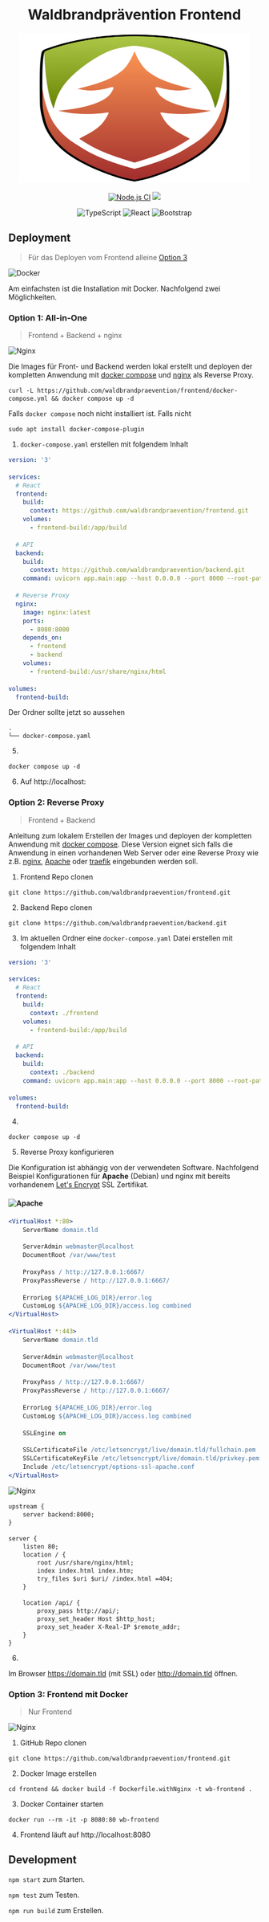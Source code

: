 <h1 align="center">Waldbrandprävention Frontend</h1>
<p align="center">   
    <img width="460" height="300" src="src/assets/img/logo-v1.svg">
</p>

<div align="center">

[![Node.js CI](https://img.shields.io/github/workflow/status/waldbrandpraevention/frontend/Node.js%20CI?style=for-the-badge)](https://github.com/waldbrandpraevention/frontend/actions/workflows/node.js.yml)
![](https://img.shields.io/github/commit-activity/m/waldbrandpraevention/frontend?style=for-the-badge)

![TypeScript](https://img.shields.io/badge/typescript-%23007ACC.svg?style=for-the-badge&logo=typescript&logoColor=white)
![React](https://img.shields.io/badge/react-%2320232a.svg?style=for-the-badge&logo=react&logoColor=%2361DAFB)
![Bootstrap](https://img.shields.io/badge/bootstrap-%23563D7C.svg?style=for-the-badge&logo=bootstrap&logoColor=white)


</div>

## Deployment
> Für das Deployen vom Frontend alleine [Option 3](#option-3:-frontend-mit-docker)



![Docker](https://img.shields.io/badge/docker-%230db7ed.svg?style=for-the-badge&logo=docker&logoColor=white)

Am einfachsten ist die Installation mit Docker. Nachfolgend zwei Möglichkeiten.
### Option 1: All-in-One
> Frontend + Backend + nginx

![Nginx](https://img.shields.io/badge/nginx-%23009639.svg?style=for-the-badge&logo=nginx&logoColor=white)

Die Images für Front- und Backend werden lokal erstellt und deployen der kompletten Anwendung mit [docker compose](https://docs.docker.com/compose/) und [nginx](https://www.nginx.org/) als Reverse Proxy.


```
curl -L https://github.com/waldbrandpraevention/frontend/docker-compose.yml && docker compose up -d
```

Falls `docker compose` noch nicht installiert ist. Falls nicht
```
sudo apt install docker-compose-plugin
```

1. `docker-compose.yaml` erstellen mit folgendem Inhalt
```yaml
version: '3'

services:
  # React
  frontend:
    build:
      context: https://github.com/waldbrandpraevention/frontend.git
    volumes:
      - frontend-build:/app/build

  # API
  backend:
    build:
      context: https://github.com/waldbrandpraevention/backend.git
    command: uvicorn app.main:app --host 0.0.0.0 --port 8000 --root-path /api

  # Reverse Proxy
  nginx:
    image: nginx:latest
    ports:
      - 8080:8000
    depends_on:
      - frontend
      - backend
    volumes:
      - frontend-build:/usr/share/nginx/html

volumes:
  frontend-build:

```

Der Ordner sollte jetzt so aussehen
```
.
└── docker-compose.yaml
```

5. 
```
docker compose up -d
```
6. Auf http://localhost:

### Option 2: Reverse Proxy
> Frontend + Backend



Anleitung zum lokalem Erstellen der Images und deployen der kompletten Anwendung mit [docker compose](https://docs.docker.com/compose/). Diese Version eignet sich falls die Anwendung in einen vorhandenen Web Server oder eine Reverse Proxy wie z.B. [nginx](https://www.nginx.org/), [Apache](https://httpd.apache.org/) oder [traefik](https://traefik.io/traefik/) eingebunden werden soll. 

1. Frontend Repo clonen
```
git clone https://github.com/waldbrandpraevention/frontend.git
```
2. Backend Repo clonen
```
git clone https://github.com/waldbrandpraevention/backend.git
```
3. Im aktuellen Ordner eine `docker-compose.yaml` Datei erstellen mit folgendem Inhalt
```yaml
version: '3'

services:
  # React
  frontend:
    build:
      context: ./frontend
    volumes:
      - frontend-build:/app/build

  # API
  backend:
    build:
      context: ./backend
    command: uvicorn app.main:app --host 0.0.0.0 --port 8000 --root-path /api

volumes:
  frontend-build:

```
4. 
```
docker compose up -d
```
5. Reverse Proxy konfigurieren

Die Konfiguration ist abhängig von der verwendeten Software. Nachfolgend Beispiel Konfigurationen für **Apache** (Debian) und nginx mit bereits vorhandenem [Let's Encrypt](https://letsencrypt.org/de/) SSL Zertifikat.

#### ![Apache](https://img.shields.io/badge/apache-%23D42029.svg?style=for-the-badge&logo=apache&logoColor=white)

<!--  - 5.1. vHost erstellen `touch /var/www/sites-available/wb.conf` mit folgender Config 
 -->
```apache 
<VirtualHost *:80>
    ServerName domain.tld

    ServerAdmin webmaster@localhost
    DocumentRoot /var/www/test

    ProxyPass / http://127.0.0.1:6667/
    ProxyPassReverse / http://127.0.0.1:6667/

    ErrorLog ${APACHE_LOG_DIR}/error.log
    CustomLog ${APACHE_LOG_DIR}/access.log combined
</VirtualHost>

<VirtualHost *:443>
    ServerName domain.tld

    ServerAdmin webmaster@localhost
    DocumentRoot /var/www/test

    ProxyPass / http://127.0.0.1:6667/
    ProxyPassReverse / http://127.0.0.1:6667/

    ErrorLog ${APACHE_LOG_DIR}/error.log
    CustomLog ${APACHE_LOG_DIR}/access.log combined

    SSLEngine on

    SSLCertificateFile /etc/letsencrypt/live/domain.tld/fullchain.pem
    SSLCertificateKeyFile /etc/letsencrypt/live/domain.tld/privkey.pem
    Include /etc/letsencrypt/options-ssl-apache.conf
</VirtualHost>
```

![Nginx](https://img.shields.io/badge/nginx-%23009639.svg?style=for-the-badge&logo=nginx&logoColor=white)


```nginx
upstream {
    server backend:8000;
}

server {
    listen 80;
    location / {
        root /usr/share/nginx/html;
        index index.html index.htm;
        try_files $uri $uri/ /index.html =404;
    }

    location /api/ {
        proxy_pass http://api/;
        proxy_set_header Host $http_host;
        proxy_set_header X-Real-IP $remote_addr;
    }
}

```

6.
Im Browser https://domain.tld (mit SSL) oder http://domain.tld öffnen.

### Option 3: Frontend mit Docker
> Nur Frontend

![Nginx](https://img.shields.io/badge/nginx-%23009639.svg?style=for-the-badge&logo=nginx&logoColor=white)



1. GitHub Repo clonen
```
git clone https://github.com/waldbrandpraevention/frontend.git
```
2. Docker Image erstellen
```
cd frontend && docker build -f Dockerfile.withNginx -t wb-frontend .
```
3. Docker Container starten
```
docker run --rm -it -p 8080:80 wb-frontend
```
4. Frontend läuft auf http://localhost:8080


## Development

`npm start` zum Starten.

`npm test` zum Testen.

`npm run build` zum Erstellen.


